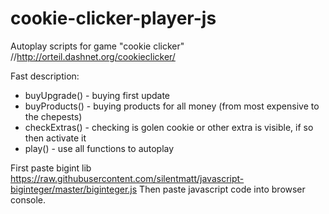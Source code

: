 # cookie-clicker-player-js
Autoplay scripts for game "cookie clicker" //http://orteil.dashnet.org/cookieclicker/

Fast description:
- buyUpgrade() - buying first update
- buyProducts() - buying products for all money (from most expensive to the chepests)
- checkExtras() - checking is golen cookie or other extra is visible, if so then activate it
- play() - use all functions to autoplay


First paste bigint lib https://raw.githubusercontent.com/silentmatt/javascript-biginteger/master/biginteger.js
Then paste javascript code into browser console.
